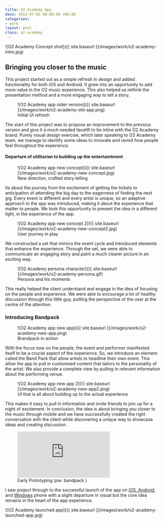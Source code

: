 ```yaml
---
title: O2 Academy App
date: 2013-07-02 08:00:00 +08:00
categories:
- work
layout: post
class: o2-academy
---
```


![O2 Academy Concept shot]({{ site.baseurl }}/images/work/o2-academy-intro.jpg)

## Bringing you closer to the music

This project started out as a simple refresh in design and added functionality for both iOS and Android. It grew into an opportunity to add more value in the O2 music experience. This also helped us rethink the presentation method and a more engaging way to tell a story.

<figure class='o2-academy_figure--old-app' markdown='1'>
![O2 Academy app older version]({{ site.baseurl }}/images/work/o2-academy-old-app.png)
<figcaption>Initial UI refresh</figcaption>
</figure>

The start of this project was to propose an improvement to the previous version and give it a much needed facelift to be inline with the O2 Academy brand. Purely visual design exercise, which later speaking to O2 Academy team, we manage to identify some ideas to innovate and revisit how people feel throughout the experience.

#### Departure of utilitarian to building up the entertaintment

<figure markdown='1'>
![O2 Academy app new concept]({{ site.baseurl }}/images/work/o2-academy-new-concept.jpg)
<figcaption>New direction, crafted story telling</figcaption>
</figure>

Its about the journey from the excitement of getting the tickets to anticipation of attending the big day to the eagerness of finding the next gig. Every event is different and every artist is unique, so an adaptive approach to the app was introduced, making it about the experience that matter to people. We took this opportunity to present the idea in a different light, in the experience of the app.

<figure markdown='1'>
![O2 Academy app new concept 2]({{ site.baseurl }}/images/work/o2-academy-new-concept2.jpg)
<figcaption>User journey in play</figcaption>
</figure>

We constructed a set that mimics the event cycle and introduced elements that enhance the experience. Through the set, we were able to communicate an engaging story and paint a much clearer picture in an exciting way.

<figure markdown='1'>
![O2 Academy persona character]({{ site.baseurl }}/images/work/o2-academy-persona.gif)
<figcaption>Persona and his moments</figcaption>
</figure>

This really helped the client understand and engage in the idea of focusing on the people and experience. We were able to encourage a lot of healthy discussion through this little guy, putting the perspective of the user at the centre of the attention.

### Introducing Bandpack

<figure class='o2-academy_figure--new-app' markdown='1'>
![O2 Academy app new app]({{ site.baseurl }}/images/work/o2-academy-new-app.png)
<figcaption>Brandpack in action</figcaption>
</figure>

With the focus now on the people, the event and performer manifested itself to be a crucial aspect of the experience. So, we introduce an element called the Band Pack that allow artists to headline their own event. This allow the app to pull in customised content that tailors to the personality of the artist. We also provide a complete view by pulling in relevant information about the performing venue.

<figure class='o2-academy_figure--new-app2' markdown='1'>
![O2 Academy app new app 2]({{ site.baseurl }}/images/work/o2-academy-new-app2.png)
<figcaption>UI that is all about building up to the actual experience</figcaption>
</figure>

This makes it easy to pull in information and invite friends to join up for a night of excitement. In conclusion, the idea is about bringing you closer to the music through mobile and we have successfully created the right conversation with the client while discovering a unique way to showcase ideas and creating discussion.

<figure markdown='1'>
<div class='embed-container'><iframe src='https://player.vimeo.com/video/192736497' frameborder='0' webkitAllowFullScreen mozallowfullscreen allowFullScreen></iframe></div>
<figcaption>Early Prototyping (pw: bandpack )</figcaption>
</figure>

I saw project through to the successful launch of the app on [iOS, Android](http://www.o2.co.uk/apps/o2-academy), and [Windows](https://www.microsoft.com/en-sg/store/p/o2-academy/9wzdncrdqtnv_) phone with a slight departure in visual but the core idea remains in the heart of the app experience.

![O2 Academy launched app]({{ site.baseurl }}/images/work/o2-academy-launched-app.jpg)